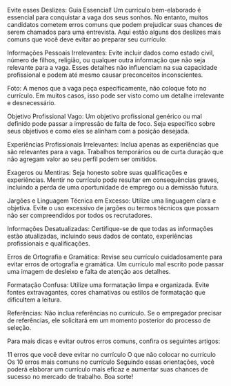 Evite esses Deslizes: Guia Essencial!
Um currículo bem-elaborado é essencial para conquistar a vaga dos seus sonhos. No entanto, muitos candidatos cometem erros comuns que podem prejudicar suas chances de serem chamados para uma entrevista. Aqui estão alguns dos deslizes mais comuns que você deve evitar ao preparar seu currículo:

Informações Pessoais Irrelevantes: Evite incluir dados como estado civil, número de filhos, religião, ou qualquer outra informação que não seja relevante para a vaga. Esses detalhes não influenciam na sua capacidade profissional e podem até mesmo causar preconceitos inconscientes.

Foto: A menos que a vaga peça especificamente, não coloque foto no currículo. Em muitos casos, isso pode ser visto como um detalhe irrelevante e desnecessário.

Objetivo Profissional Vago: Um objetivo profissional genérico ou mal definido pode passar a impressão de falta de foco. Seja específico sobre seus objetivos e como eles se alinham com a posição desejada.

Experiências Profissionais Irrelevantes: Inclua apenas as experiências que são relevantes para a vaga. Trabalhos temporários ou de curta duração que não agregam valor ao seu perfil podem ser omitidos.

Exageros ou Mentiras: Seja honesto sobre suas qualificações e experiências. Mentir no currículo pode resultar em consequências graves, incluindo a perda de uma oportunidade de emprego ou a demissão futura.

Jargões e Linguagem Técnica em Excesso: Utilize uma linguagem clara e objetiva. Evite o uso excessivo de jargões ou termos técnicos que possam não ser compreendidos por todos os recrutadores.

Informações Desatualizadas: Certifique-se de que todas as informações estão atualizadas, incluindo seus dados de contato, experiências profissionais e qualificações.

Erros de Ortografia e Gramática: Revise seu currículo cuidadosamente para evitar erros de ortografia e gramática. Um currículo mal escrito pode passar uma imagem de desleixo e falta de atenção aos detalhes.

Formatação Confusa: Utilize uma formatação limpa e organizada. Evite fontes extravagantes, cores chamativas ou estilos de formatação que dificultem a leitura.

Referências: Não inclua referências no currículo. Se o empregador precisar de referências, ele solicitará em um momento posterior do processo de seleção.

Para mais dicas e evitar outros erros comuns, confira os seguintes artigos:

11 erros que você deve evitar no currículo
O que não colocar no currículo
Os 10 erros mais comuns no currículo
Seguindo essas orientações, você poderá elaborar um currículo mais eficaz e aumentar suas chances de sucesso no mercado de trabalho. Boa sorte!